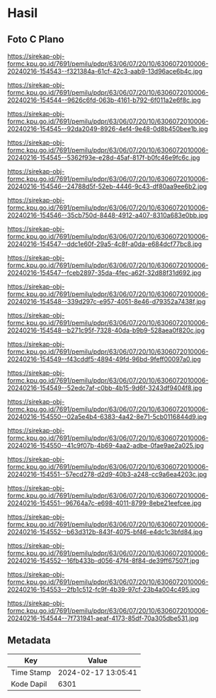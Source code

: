 # Hasil

## Foto C Plano

https://sirekap-obj-formc.kpu.go.id/7691/pemilu/pdpr/63/06/07/20/10/6306072010006-20240216-154543--f321384a-61cf-42c3-aab9-13d96ace6b4c.jpg

https://sirekap-obj-formc.kpu.go.id/7691/pemilu/pdpr/63/06/07/20/10/6306072010006-20240216-154544--9626c6fd-063b-4161-b792-6f011a2e6f8c.jpg

https://sirekap-obj-formc.kpu.go.id/7691/pemilu/pdpr/63/06/07/20/10/6306072010006-20240216-154545--92da2049-8926-4ef4-9e48-0d8b450bee1b.jpg

https://sirekap-obj-formc.kpu.go.id/7691/pemilu/pdpr/63/06/07/20/10/6306072010006-20240216-154545--5362f93e-e28d-45af-817f-b0fc46e9fc6c.jpg

https://sirekap-obj-formc.kpu.go.id/7691/pemilu/pdpr/63/06/07/20/10/6306072010006-20240216-154546--24788d5f-52eb-4446-9c43-df80aa9ee6b2.jpg

https://sirekap-obj-formc.kpu.go.id/7691/pemilu/pdpr/63/06/07/20/10/6306072010006-20240216-154546--35cb750d-8448-4912-a407-8310a683e0bb.jpg

https://sirekap-obj-formc.kpu.go.id/7691/pemilu/pdpr/63/06/07/20/10/6306072010006-20240216-154547--ddc1e60f-29a5-4c8f-a0da-e684dcf77bc8.jpg

https://sirekap-obj-formc.kpu.go.id/7691/pemilu/pdpr/63/06/07/20/10/6306072010006-20240216-154547--fceb2897-35da-4fec-a62f-32d88f31d692.jpg

https://sirekap-obj-formc.kpu.go.id/7691/pemilu/pdpr/63/06/07/20/10/6306072010006-20240216-154548--339d297c-e957-4051-8e46-d79352a7438f.jpg

https://sirekap-obj-formc.kpu.go.id/7691/pemilu/pdpr/63/06/07/20/10/6306072010006-20240216-154548--b271c95f-7328-40da-b9b9-528aea0f820c.jpg

https://sirekap-obj-formc.kpu.go.id/7691/pemilu/pdpr/63/06/07/20/10/6306072010006-20240216-154549--f43cddf5-4894-49fd-96bd-9feff00097a0.jpg

https://sirekap-obj-formc.kpu.go.id/7691/pemilu/pdpr/63/06/07/20/10/6306072010006-20240216-154549--52edc7af-c0bb-4b15-9d6f-3243df9404f8.jpg

https://sirekap-obj-formc.kpu.go.id/7691/pemilu/pdpr/63/06/07/20/10/6306072010006-20240216-154550--02a5e4b4-6383-4a42-8e71-5cb0116844d9.jpg

https://sirekap-obj-formc.kpu.go.id/7691/pemilu/pdpr/63/06/07/20/10/6306072010006-20240216-154550--41c9f07b-4b69-4aa2-adbe-0fae9ae2a025.jpg

https://sirekap-obj-formc.kpu.go.id/7691/pemilu/pdpr/63/06/07/20/10/6306072010006-20240216-154551--57ecd278-d2d9-40b3-a248-cc9a6ea4203c.jpg

https://sirekap-obj-formc.kpu.go.id/7691/pemilu/pdpr/63/06/07/20/10/6306072010006-20240216-154551--96764a7c-e698-4011-8799-8ebe21eefcee.jpg

https://sirekap-obj-formc.kpu.go.id/7691/pemilu/pdpr/63/06/07/20/10/6306072010006-20240216-154552--b63d312b-843f-4075-bf46-e4dc1c3bfd84.jpg

https://sirekap-obj-formc.kpu.go.id/7691/pemilu/pdpr/63/06/07/20/10/6306072010006-20240216-154552--16fb433b-d056-47f4-8f84-de39ff67507f.jpg

https://sirekap-obj-formc.kpu.go.id/7691/pemilu/pdpr/63/06/07/20/10/6306072010006-20240216-154553--2fb1c512-fc9f-4b39-97cf-23b4a004c495.jpg

https://sirekap-obj-formc.kpu.go.id/7691/pemilu/pdpr/63/06/07/20/10/6306072010006-20240216-154544--7f731941-aeaf-4173-85df-70a305dbe531.jpg


## Metadata

| Key        | Value               |
| ---------- | ------------------- |
| Time Stamp | 2024-02-17 13:05:41 |
| Kode Dapil | 6301                |



